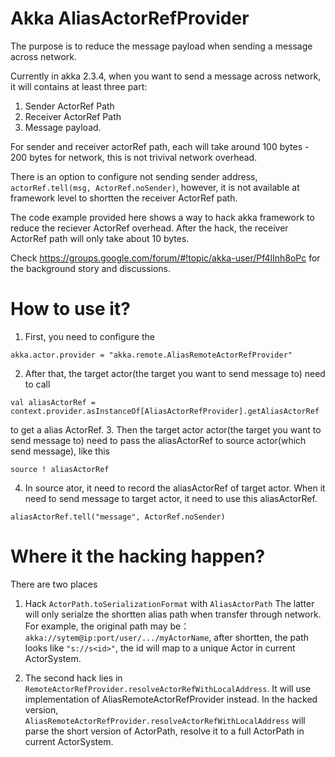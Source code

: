 Akka AliasActorRefProvider
==================================

The purpose is to reduce the message payload when sending a message across network.

Currently in akka 2.3.4, when you want to send a message across network, it will contains at least three part:

1. Sender ActorRef Path
2. Receiver ActorRef Path
3. Message payload.

For sender and receiver actorRef path, each will take around 100 bytes - 200 bytes for network, this is not trivival network overhead.

There is an option to configure not sending sender address, ```actorRef.tell(msg, ActorRef.noSender)```, however, it is not available at framework level to shortten the receiver ActorRef path.


The code example provided here shows a way to hack akka framework to reduce the reciever ActorRef overhead. After the hack, the receiver ActorRef path will only take about 10 bytes.


Check https://groups.google.com/forum/#!topic/akka-user/Pf4lInh8oPc for the background story and discussions.


How to use it?
==================================

1. First, you need to configure the 

  ```
  akka.actor.provider = "akka.remote.AliasRemoteActorRefProvider"
  ``` 
2. After that, the target actor(the target you want to send message to) need to call 
  ```
  val aliasActorRef = context.provider.asInstanceOf[AliasActorRefProvider].getAliasActorRef
  ``` 
  to get a alias ActorRef.
3. Then the target actor actor(the target you want to send message to) need to pass the aliasActorRef to source actor(which send message), like this
   ```
   source ! aliasActorRef
   ```
4. In source ator, it need to record the aliasActorRef of target actor. When it need to send message to target actor, it need to use this aliasActorRef.
  ```
  aliasActorRef.tell("message", ActorRef.noSender)
  ```

Where it the hacking happen?
==================================
There are two places

1. Hack ```ActorPath.toSerializationFormat``` with ```AliasActorPath```
The latter will only serialze the shortten alias path when transfer through network. For example, the original path may be：``` akka://sytem@ip:port/user/.../myActorName```, 
after shortten, the path looks like ```"s://s<id>"```, the id will map to a unique Actor in current ActorSystem.

2. The second hack lies in ```RemoteActorRefProvider.resolveActorRefWithLocalAddress```. It will use implementation of AliasRemoteActorRefProvider instead.
In the hacked version,``` AliasRemoteActorRefProvider.resolveActorRefWithLocalAddress``` will parse the short version of ActorPath, resolve it to a full ActorPath in current ActorSystem. 





